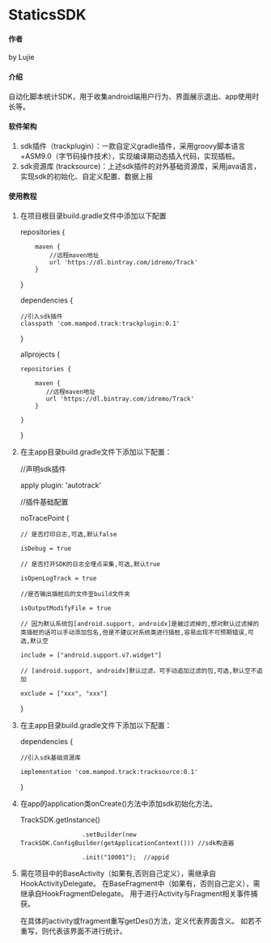 # StaticsSDK

#### 作者

by Lujie

#### 介绍

自动化脚本统计SDK，用于收集android端用户行为、界面展示退出、app使用时长等。

#### 软件架构

1. sdk插件（trackplugin）：一款自定义gradle插件，采用groovy脚本语言+ASM9.0（字节码操作技术），实现编译期动态插入代码，实现插桩。
2. sdk资源库 (tracksource)：上述sdk插件的对外基础资源库，采用java语言，实现sdk的初始化、自定义配置、数据上报

#### 使用教程

1.  在项目根目录build.gradle文件中添加以下配置

    repositories {
            
            maven {
                //远程maven地址
                url 'https://dl.bintray.com/idremo/Track'
            }
            
    }
    
    dependencies {
        
        //引入sdk插件
        classpath 'com.mampod.track:trackplugin:0.1'
        
    }
    
    allprojects {
    
        repositories {
            
            maven {
               //远程maven地址
               url 'https://dl.bintray.com/idremo/Track'
            }
            
        }
    }

2.  在主app目录build.gradle文件下添加以下配置：

    //声明sdk插件
    
    apply plugin: 'autotrack'
    
    //插件基础配置
    
    noTracePoint {
    
        // 是否打印日志,可选,默认false
        
        isDebug = true
        
        // 是否打开SDK的日志全埋点采集,可选,默认true
        
        isOpenLogTrack = true
        
        //是否输出插桩后的文件至build文件夹
        
        isOutputModifyFile = true
        
        // 因为默认系统包[android.support, androidx]是被过滤掉的,想对默认过滤掉的类插桩的话可以手动添加包名,但是不建议对系统类进行插桩,容易出现不可预期错误,可选,默认空
        
        include = ["android.support.v7.widget"]
        
        // [android.support, androidx]默认过滤，可手动追加过滤的包,可选,默认空不追加
        
        exclude = ["xxx", "xxx"]
    }
    
3.  在主app目录build.gradle文件下添加以下配置：
    
    dependencies {
    
        //引入sdk基础资源库
        
        implementation 'com.mampod.track:tracksource:0.1'
    }
    
4. 在app的application类onCreate()方法中添加sdk初始化方法。

   TrackSDK.getInstance()
   
                        .setBuilder(new TrackSDK.ConfigBuilder(getApplicationContext())) //sdk构造器
                        
                        .init("10001");  //appid
                        
                        
5. 需在项目中的BaseActivity（如果有,否则自己定义），需继承自HookActivityDelegate。 在BaseFragment中（如果有，否则自己定义），需继承自HookFragmentDelegate。
   用于进行Activity与Fragment相关事件捕获。
   
   在具体的activity或fragment重写getDes()方法，定义代表界面含义。
   如若不重写，则代表该界面不进行统计。



